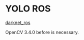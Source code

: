 # YOLO ROS
[darknet_ros](https://github.com/leggedrobotics/darknet_ros)

OpenCV 3.4.0 before is necessary.
